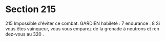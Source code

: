 # Section 215

215
Impossible d'éviter ce combat.
GARDIEN  habileté  : 7 endurance  : 8
Si vous êtes vainqueur, vous vous emparez de la grenade à
neutrons et ren dez-vous au 320 .